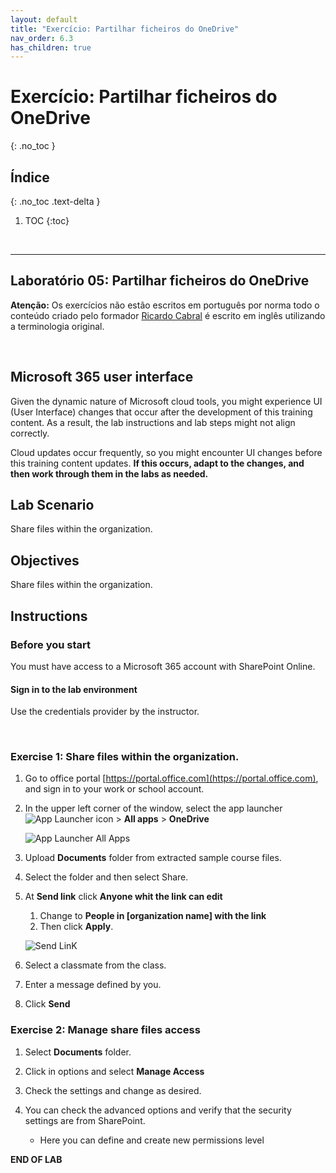 ```yaml
---
layout: default
title: "Exercício: Partilhar ficheiros do OneDrive"
nav_order: 6.3
has_children: true
---
```


# Exercício: Partilhar ficheiros do OneDrive
{: .no_toc }


## Índice
{: .no_toc .text-delta }

1. TOC
{:toc}

<br/>

---


## Laboratório 05: Partilhar ficheiros do OneDrive


**Atenção:** Os exercícios não estão escritos em português por norma todo o conteúdo criado pelo formador [Ricardo Cabral](https://www.rramoscabral.com/) é escrito em inglês utilizando a terminologia original.

<br/>

## Microsoft 365 user interface

Given the dynamic nature of Microsoft cloud tools, you might experience UI (User Interface) changes that occur after the development of this training content. As a result, the lab instructions and lab steps might not align correctly.

Cloud updates occur frequently, so you might encounter UI changes before this training content updates. **If this occurs, adapt to the changes, and then work through them in the labs as needed.**


## Lab Scenario 

Share files within the organization.


## Objectives

Share files within the organization.

## Instructions

### Before you start

You must have access to a Microsoft 365 account with SharePoint Online.

#### Sign in to the lab environment

Use the credentials provider by the instructor.

<br/>

### Exercise 1: Share files within the organization.

1. Go to office portal [https://portal.office.com](https://portal.office.com), and sign in to your work or school account.

1. In the upper left corner of the window, select the app launcher ![App Launcher icon](https://www.rramoscabral.com/training/assets/MSMicrosoft365/IconAppLauncher.png) > **All apps** > **OneDrive**

    ![App Launcher All Apps](https://www.rramoscabral.com/training/assets/MSMicrosoft365/AppLauncherAllApps.png)

1. Upload **Documents** folder from extracted sample course files.

1. Select the folder and then select Share.

1. At **Send link** click **Anyone whit the link can edit**
    1. Change to **People in [organization name] with the link**
    1. Then click **Apply**.

    ![Send LinK](https://www.rramoscabral.com/training/assets/MSOneDrive/SendLinK.png)

1. Select a classmate from the class.

1. Enter a message defined by you.

1. Click **Send**


### Exercise 2: Manage share files access

1. Select **Documents** folder.

1. Click in options and select **Manage Access**

1. Check the settings and change as desired.

1. You can check the advanced options and verify that the security settings are from SharePoint.
    
    - Here you can define and create new permissions level


**END OF LAB**


